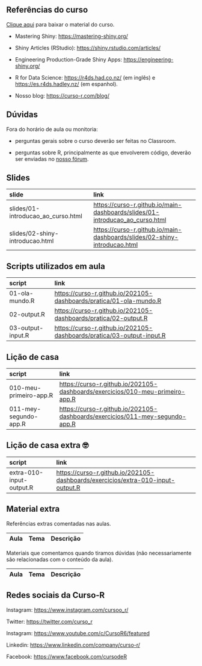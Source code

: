 
<!-- README.md is generated from README.Rmd. Please edit that file -->

## Referências do curso

[Clique
aqui](https://github.com/curso-r/main-dashboards/raw/master/material_do_curso.zip)
para baixar o material do curso.

-   Mastering Shiny: <https://mastering-shiny.org/>

-   Shiny Articles (RStudio): <https://shiny.rstudio.com/articles/>

-   Engineering Production-Grade Shiny Apps:
    <https://engineering-shiny.org/>

-   R for Data Science: <https://r4ds.had.co.nz/> (em inglês) e
    <https://es.r4ds.hadley.nz/> (em espanhol).

-   Nosso blog: <https://curso-r.com/blog/>

## Dúvidas

Fora do horário de aula ou monitoria:

-   perguntas gerais sobre o curso deverão ser feitas no Classroom.

-   perguntas sobre R, principalmente as que envolverem código, deverão
    ser enviadas no [nosso fórum](https://discourse.curso-r.com/).

## Slides

| slide                                | link                                                                           |
|:-------------------------------------|:-------------------------------------------------------------------------------|
| slides/01-introducao\_ao\_curso.html | <https://curso-r.github.io/main-dashboards/slides/01-introducao_ao_curso.html> |
| slides/02-shiny-introducao.html      | <https://curso-r.github.io/main-dashboards/slides/02-shiny-introducao.html>    |

## Scripts utilizados em aula

| script            | link                                                                    |
|:------------------|:------------------------------------------------------------------------|
| 01-ola-mundo.R    | <https://curso-r.github.io/202105-dashboards/pratica/01-ola-mundo.R>    |
| 02-output.R       | <https://curso-r.github.io/202105-dashboards/pratica/02-output.R>       |
| 03-output-input.R | <https://curso-r.github.io/202105-dashboards/pratica/03-output-input.R> |

## Lição de casa

| script                 | link                                                                            |
|:-----------------------|:--------------------------------------------------------------------------------|
| 010-meu-primeiro-app.R | <https://curso-r.github.io/202105-dashboards/exercicios/010-meu-primeiro-app.R> |
| 011-mey-segundo-app.R  | <https://curso-r.github.io/202105-dashboards/exercicios/011-mey-segundo-app.R>  |

## Lição de casa extra 🤓

| script                   | link                                                                              |
|:-------------------------|:----------------------------------------------------------------------------------|
| extra-010-input-output.R | <https://curso-r.github.io/202105-dashboards/exercicios/extra-010-input-output.R> |

## Material extra

Referências extras comentadas nas aulas.

| Aula | Tema | Descrição |
|-----:|:-----|:----------|

Materiais que comentamos quando tiramos dúvidas (não necessariamente são
relacionadas com o conteúdo da aula).

| Aula | Tema | Descrição |
|-----:|:-----|:----------|

## Redes sociais da Curso-R

Instagram: <https://www.instagram.com/cursoo_r/>

Twitter: <https://twitter.com/curso_r>

Instagram: <https://www.youtube.com/c/CursoR6/featured>

Linkedin: <https://www.linkedin.com/company/curso-r/>

Facebook: <https://www.facebook.com/cursodeR>
